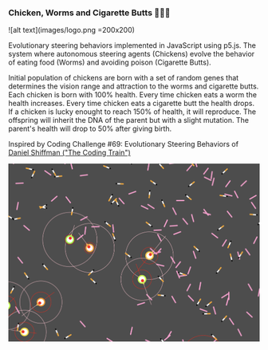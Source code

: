 ### Chicken, Worms and Cigarette Butts 🐔🐛🚬
![alt text](images/logo.png =200x200)

Evolutionary steering behaviors implemented in JavaScript using p5.js.
The system where autonomous steering agents (Chickens) evolve the behavior of eating food (Worms) and avoiding poison (Cigarette Butts).

Initial population of chickens are born with a set of random genes that determines the vision range and attraction to the worms and cigarette butts.
Each chicken is born with 100% health. Every time chicken eats a worm the health increases. Every time chicken eats a cigarette butt the health drops.
If a chicken is lucky enought to reach 150% of health, it will reproduce. The offspring will inherit the DNA of the parent but with a slight mutation. The parent's health will drop to 50% after giving birth. 

Inspired by Coding Challenge #69: Evolutionary Steering Behaviors  of [Daniel Shiffman ("The Coding Train")](https://www.youtube.com/watch?v=flxOkx0yLrY&t=417s "The Coding Train")

![alt text](images/demo.png)
